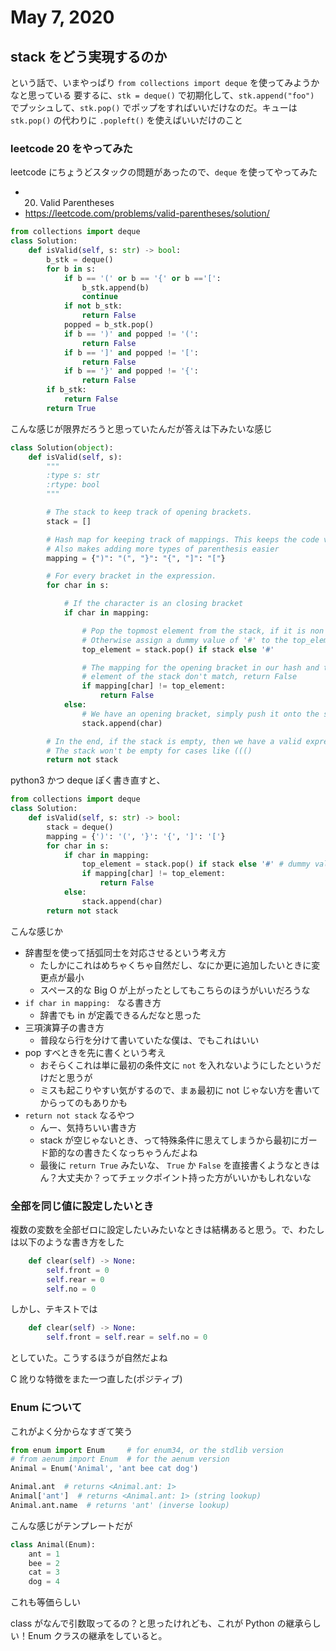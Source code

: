 # May 7, 2020
## stack をどう実現するのか
という話で、いまやっぱり `from collections import deque` を使ってみようかなと思っている
要するに、`stk = deque()` で初期化して、`stk.append("foo")` でプッシュして、`stk.pop()` でポップをすればいいだけなのだ。キューは `stk.pop()` の代わりに `.popleft()` を使えばいいだけのこと

### leetcode 20 をやってみた
leetcode にちょうどスタックの問題があったので、`deque` を使ってやってみた

- 20. Valid Parentheses
- https://leetcode.com/problems/valid-parentheses/solution/

```python
from collections import deque
class Solution:
    def isValid(self, s: str) -> bool:
        b_stk = deque()
        for b in s:
            if b == '(' or b == '{' or b =='[':
                b_stk.append(b)
                continue
            if not b_stk:
                return False
            popped = b_stk.pop()
            if b == ')' and popped != '(':
                return False
            if b == ']' and popped != '[':
                return False
            if b == '}' and popped != '{':
                return False
        if b_stk:
            return False
        return True
```

こんな感じが限界だろうと思っていたんだが答えは下みたいな感じ

```python
class Solution(object):
    def isValid(self, s):
        """
        :type s: str
        :rtype: bool
        """

        # The stack to keep track of opening brackets.
        stack = []

        # Hash map for keeping track of mappings. This keeps the code very clean.
        # Also makes adding more types of parenthesis easier
        mapping = {")": "(", "}": "{", "]": "["}

        # For every bracket in the expression.
        for char in s:

            # If the character is an closing bracket
            if char in mapping:

                # Pop the topmost element from the stack, if it is non empty
                # Otherwise assign a dummy value of '#' to the top_element variable
                top_element = stack.pop() if stack else '#'

                # The mapping for the opening bracket in our hash and the top
                # element of the stack don't match, return False
                if mapping[char] != top_element:
                    return False
            else:
                # We have an opening bracket, simply push it onto the stack.
                stack.append(char)

        # In the end, if the stack is empty, then we have a valid expression.
        # The stack won't be empty for cases like ((()
        return not stack
```

python3 かつ deque ぽく書き直すと、

```python
from collections import deque
class Solution:
    def isValid(self, s: str) -> bool:
        stack = deque()
        mapping = {')': '(', '}': '{', ']': '['}
        for char in s:
            if char in mapping:
                top_element = stack.pop() if stack else '#' # dummy value
                if mapping[char] != top_element:
                    return False
            else:
                stack.append(char)
        return not stack
```

こんな感じか

- 辞書型を使って括弧同士を対応させるという考え方
	- たしかにこれはめちゃくちゃ自然だし、なにか更に追加したいときに変更点が最小
	- スペース的な Big O が上がったとしてもこちらのほうがいいだろうな
- `if char in mapping: ` なる書き方
	- 辞書でも in が定義できるんだなと思った
- 三項演算子の書き方
	- 普段なら行を分けて書いていたな僕は、でもこれはいい
- pop すべときを先に書くという考え
	- おそらくこれは単に最初の条件文に `not` を入れないようにしたというだけだと思うが
	- ミスも起こりやすい気がするので、まぁ最初に not じゃない方を書いてからってのもありかも
- `return not stack` なるやつ
	- んー、気持ちいい書き方
	- stack が空じゃないとき、って特殊条件に思えてしまうから最初にガード節的なの書きたくなっちゃうんだよね
	- 最後に `return True` みたいな、 `True` か `False` を直接書くようなときは ん？大丈夫か？ってチェックポイント持った方がいいかもしれないな

### 全部を同じ値に設定したいとき
複数の変数を全部ゼロに設定したいみたいなときは結構あると思う。で、わたしは以下のような書き方をした

```python
    def clear(self) -> None:
        self.front = 0
        self.rear = 0
        self.no = 0
```

しかし、テキストでは

```python
    def clear(self) -> None:
        self.front = self.rear = self.no = 0
```

としていた。こうするほうが自然だよね

C 訛りな特徴をまた一つ直した(ポジティブ)

### Enum について
これがよく分からなすぎて笑う

```python
from enum import Enum     # for enum34, or the stdlib version
# from aenum import Enum  # for the aenum version
Animal = Enum('Animal', 'ant bee cat dog')

Animal.ant  # returns <Animal.ant: 1>
Animal['ant']  # returns <Animal.ant: 1> (string lookup)
Animal.ant.name  # returns 'ant' (inverse lookup)
```

こんな感じがテンプレートだが

```python
class Animal(Enum):
    ant = 1
    bee = 2
    cat = 3
    dog = 4
```

これも等価らしい

class がなんで引数取ってるの？と思ったけれども、これが Python の継承らしい！Enum クラスの継承をしていると。
